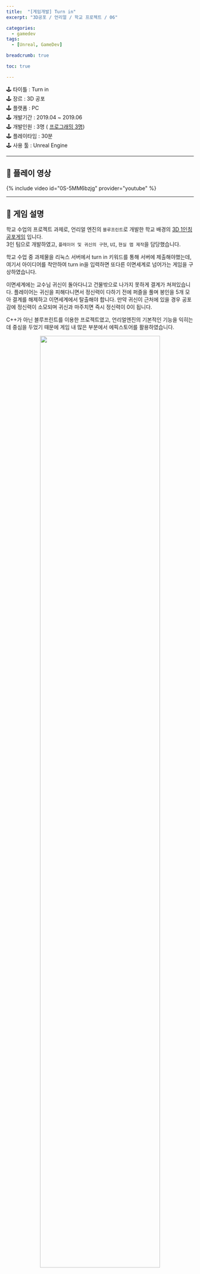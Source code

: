 ```yaml
---
title:  "[게임개발] Turn in"
excerpt: "3D공포 / 언리얼 / 학교 프로젝트 / 06"

categories:
  - gamedev 
tags:
  - [Unreal, GameDev]

breadcrumb: true

toc: true

---
```


<div class="notice--warning" markdown=1>
🕹 타이틀 : Turn in  <br>
🕹 장르 : 3D 공포   <br>
🕹 플랫폼 : PC   <br>
🕹 개발기간 : 2019.04 ~ 2019.06   <br>
🕹 개발인원 : 3명 ( <u>프로그래밍 3명</u>)   <br>
🕹 플레이타임 : 30분  <br>
🕹 사용 툴 : Unreal Engine   <br>
 </div>
 
 ---

## 🔸 플레이 영상
{% include video id="0S-5MM6bzjg" provider="youtube" %}

---

## 🔸 게임 설명 

학교 수업의 프로젝트 과제로, 언리얼 엔진의 `블루프린트`로 개발한 학교 배경의 <u>3D 1인칭 공포게임</u> 입니다.   
3인 팀으로 개발하였고, `플레이어 및 귀신의 구현`, `UI`, `현실 맵 제작`을 담당했습니다.

학교 수업 중 과제물을 리눅스 서버에서 turn in 키워드를 통해 서버에 제출해야했는데, 여기서 아이디어를 착안하여 turn in을 입력하면 또다른 이면세계로 넘어가는 게임을 구상하였습니다. 

이면세계에는 교수님 귀신이 돌아다니고 건물밖으로 나가지 못하게 결계가 쳐져있습니다. 플레이어는 귀신을 피해다니면서 정신력이 다하기 전에 퍼즐을 풀며 봉인을 5개 모아 결계를 해제하고 이면세계에서 탈출해야 합니다. 만약 귀신이 근처에 있을 경우 공포감에 정신력이 소모되며 귀신과 마주치면 즉시 정신력이 0이 됩니다.

C++가 아닌 블루프린트를 이용한 프로젝트였고, 언리얼엔진의 기본적인 기능을 익히는데 중심을 두었기 때문에 게임 내 많은 부분에서 에픽스토어를 활용하였습니다. 

<p align="center">
	<a href="https://user-images.githubusercontent.com/45874696/148573395-253b3019-3a2e-466f-9890-61ca0a0c1430.png" ><img src="https://user-images.githubusercontent.com/45874696/148573395-253b3019-3a2e-466f-9890-61ca0a0c1430.png"  width="80%"/></a><br>
  <small> < 지정된 지점을 순회하고 플레이어 발견시 쫒아오는 귀신의 이동 알고리즘 > </small>
  
</p>


<br>

## 🔸 개발 의도
 게임의 핵심 주제는 **익숙한 공간에서의 낯선 경험**입니다. 게임의 발표 대상이 같은 학과의 학생이고 학교가 배경인 만큼 실제 학교에서 사용하던 건물과 강의실 그대로 본따 맵을 만들었습니다. 주변에 실제로 존재하는 공간에서 벌어지는 공포스런 일들이 낯선 경험을 선사할 것이라 생각했습니다. turn in이라는 게임 제목도 게임의 주요대상이 이해할 수 있고 즐거워 할 수 있는 이름으로 지었기 때문에 발표당시 반응이 좋았습니다!

<p align="center">
	<img src="https://user-images.githubusercontent.com/45874696/148563590-7dc36f71-be7e-492b-9cb5-eb9f39a9736c.png" alt="first" width="80%"/>

</p>

<br>

## 🔸 긍정적인 부분
언리얼 엔진을 처음 사용해본 것이 이 프로젝트의 가장 큰 의미였다고 생각합니다. 오래 사용해온 유니티와 비슷하면서도 달라서 헷갈리는 부분도 많았지만 **새로운 툴을 배워나가는 것은 꽤 재미있는 경험**이었습니다. C++로 개발한게 아니라서 아쉽기는 하지만, 블루프린트 였기에 빠르게 개발할 수 있었습니다.
<br>

## 🔸 아쉬웠던 부분
공포게임이었기 때문에 공포감을 조성하는게 큰 과제였는데, 조명 시스템으로 분위기를 만드는 것에 어려움이 있었습니다. 회의를 거친 결과 아예 bake가 필요한 조명을 없애버리고 손전등으로 맵을 밝혀야 하는 방식으로 전환하였습니다. 

빌드시 몇몇 오브젝트의 위치가 틀어져 옆 오브젝트를 뚫고가거나 조명시스템의 반사가 의도하지 않게 작용하는 등 문제가 발생하였는데, 이 부분은 프로젝트 발표 때까지 결국 해결하지 못해 아쉽습니다.
<br>  

## 🔸 스크린 샷
 

<p align="center">
	<a href="https://user-images.githubusercontent.com/45874696/67138399-6886a880-f27d-11e9-9fb6-23cb4eaad8bc.png" ><img src="https://user-images.githubusercontent.com/45874696/67138399-6886a880-f27d-11e9-9fb6-23cb4eaad8bc.png" alt="first" width="400"/></a>
  <a href="https://user-images.githubusercontent.com/45874696/67138408-83591d00-f27d-11e9-9a0c-83c6d77b4b72.png" ><img src="https://user-images.githubusercontent.com/45874696/67138408-83591d00-f27d-11e9-9a0c-83c6d77b4b72.png" alt="second" width="400"/></a>
  <a href="https://user-images.githubusercontent.com/45874696/67138415-9bc93780-f27d-11e9-9019-4d9b90ff2dce.png" ><img src="https://user-images.githubusercontent.com/45874696/67138415-9bc93780-f27d-11e9-9019-4d9b90ff2dce.png" alt="third" width="400"/></a>
  <a href="https://user-images.githubusercontent.com/45874696/67138418-b4d1e880-f27d-11e9-81df-dce42ecd7d87.png" ><img src="https://user-images.githubusercontent.com/45874696/67138418-b4d1e880-f27d-11e9-81df-dce42ecd7d87.png" alt="fourth" width="400"/></a>
</p>

<small style ="color:gray;">(post-code: turn-in) </small> 
 {: .text-right}

[TOP](#){: .btn .btn--warning} 
{: .text-right}